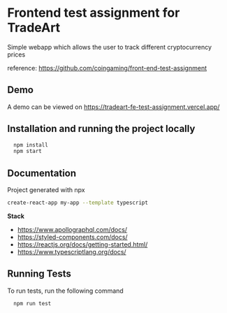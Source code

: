 # Frontend test assignment for TradeArt

Simple webapp which allows the user to track different cryptocurrency prices

reference: https://github.com/coingaming/front-end-test-assignment

## Demo

A demo can be viewed on https://tradeart-fe-test-assignment.vercel.app/


## Installation and running the project locally

```bash
  npm install
  npm start
```

## Documentation

Project generated with npx

```bash
create-react-app my-app --template typescript
```

**Stack**

+ https://www.apollographql.com/docs/
+ https://styled-components.com/docs/
+ https://reactjs.org/docs/getting-started.html/
+ https://www.typescriptlang.org/docs/
## Running Tests

To run tests, run the following command

```bash
  npm run test
```

